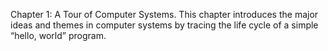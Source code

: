 Chapter 1: A Tour of Computer Systems. This chapter introduces the major
ideas and themes in computer systems by tracing the life cycle of a simple
“hello, world” program.
